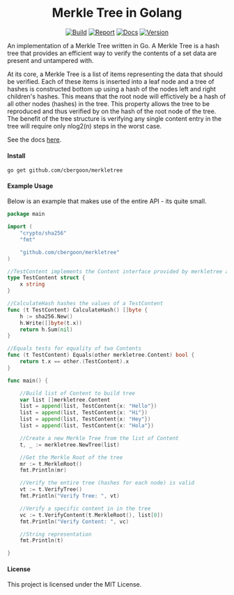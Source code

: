 <h1 align="center">Merkle Tree in Golang</h1>
<p align="center">
<a href="https://travis-ci.org/cbergoon/merkletree"><img src="https://travis-ci.org/cbergoon/merkletree.svg?branch=master" alt="Build"></a>
<a href="https://goreportcard.com/report/github.com/cbergoon/merkletree"><img src="https://goreportcard.com/badge/github.com/cbergoon/merkletree?1=1" alt="Report"></a>
<a href="https://godoc.org/github.com/cbergoon/merkletree"><img src="https://img.shields.io/badge/godoc-reference-brightgreen.svg" alt="Docs"></a>
<a href="#"><img src="https://img.shields.io/badge/version-0.1.0-brightgreen.svg" alt="Version"></a>
</p>

An implementation of a Merkle Tree written in Go. A Merkle Tree is a hash tree that provides an efficient way to verify
the contents of a set data are present and untampered with.

At its core, a Merkle Tree is a list of items representing the data that should be verified. Each of these items
is inserted into a leaf node and a tree of hashes is constructed bottom up using a hash of the nodes left and
right children's hashes. This means that the root node will effictively be a hash of all other nodes (hashes) in
the tree. This property allows the tree to be reproduced and thus verified by on the hash of the root node
of the tree. The benefit of the tree structure is verifying any single content entry in the tree will require only
nlog2(n) steps in the worst case.

See the docs [here](https://godoc.org/github.com/cbergoon/merkletree).

#### Install
```
go get github.com/cbergoon/merkletree
```

#### Example Usage
Below is an example that makes use of the entire API - its quite small.
```go
package main

import (
	"crypto/sha256"
	"fmt"

	"github.com/cbergoon/merkletree"
)

//TestContent implements the Content interface provided by merkletree and represents the content stored in the tree.
type TestContent struct {
	x string
}

//CalculateHash hashes the values of a TestContent
func (t TestContent) CalculateHash() []byte {
	h := sha256.New()
	h.Write([]byte(t.x))
	return h.Sum(nil)
}

//Equals tests for equality of two Contents
func (t TestContent) Equals(other merkletree.Content) bool {
	return t.x == other.(TestContent).x
}

func main() {

	//Build list of Content to build tree
	var list []merkletree.Content
	list = append(list, TestContent{x: "Hello"})
	list = append(list, TestContent{x: "Hi"})
	list = append(list, TestContent{x: "Hey"})
	list = append(list, TestContent{x: "Hola"})

	//Create a new Merkle Tree from the list of Content
	t, _ := merkletree.NewTree(list)

	//Get the Merkle Root of the tree
	mr := t.MerkleRoot()
	fmt.Println(mr)

	//Verify the entire tree (hashes for each node) is valid
	vt := t.VerifyTree()
	fmt.Println("Verify Tree: ", vt)

	//Verify a specific content in in the tree
	vc := t.VerifyContent(t.MerkleRoot(), list[0])
	fmt.Println("Verify Content: ", vc)

	//String representation
	fmt.Println(t)

}

```

#### License
This project is licensed under the MIT License.
